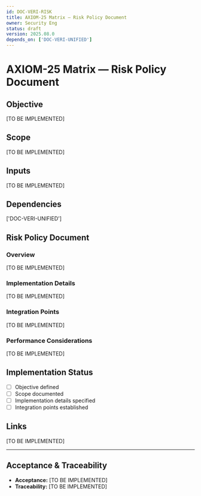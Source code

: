 ```yaml
---
id: DOC-VERI-RISK
title: AXIOM-25 Matrix — Risk Policy Document
owner: Security Eng
status: draft
version: 2025.08.0
depends_on: ['DOC-VERI-UNIFIED']
---
```


# AXIOM-25 Matrix — Risk Policy Document

## Objective
[TO BE IMPLEMENTED]

## Scope
[TO BE IMPLEMENTED]

## Inputs
[TO BE IMPLEMENTED]

## Dependencies
['DOC-VERI-UNIFIED']

## Risk Policy Document

### Overview
[TO BE IMPLEMENTED]

### Implementation Details
[TO BE IMPLEMENTED]

### Integration Points
[TO BE IMPLEMENTED]

### Performance Considerations
[TO BE IMPLEMENTED]

## Implementation Status
- [ ] Objective defined
- [ ] Scope documented
- [ ] Implementation details specified
- [ ] Integration points established

## Links
[TO BE IMPLEMENTED]

---

## Acceptance & Traceability
- **Acceptance:** [TO BE IMPLEMENTED]
- **Traceability:** [TO BE IMPLEMENTED]
